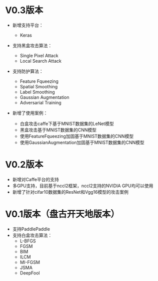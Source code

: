 # V0.3版本
- 新增支持平台：
	- Keras
- 支持黑盒攻击算法：
	- Single Pixel Attack
	- Local Search Attack

- 支持防护算法：
	- Feature Fqueezing
	- Spatial Smoothing
	- Label Smoothing
	- Gaussian Augmentation
	- Adversarial Training
- 新增了使用案例：
	- 白盒攻击caffe下基于MNIST数据集的LeNet模型
	- 黑盒攻击基于MNIST数据集的CNN模型
	- 使用FeatureFqueezing加固基于MNIST数据集的CNN模型
	- 使用GaussianAugmentation加固基于MNIST数据集的CNN模型

# V0.2版本
- 新增对Caffe平台的支持
- 多GPU支持，目前基于nccl2框架，nccl2支持的NVIDIA GPU均可以使用
- 新增了针对cifar10数据集的ResNet和Vgg16模型的攻击案例

# V0.1版本（盘古开天地版本）
- 支持PaddlePaddle
- 支持白盒攻击算法：
	- L-BFGS
	- FGSM
	- BIM
	- ILCM
	- MI-FGSM
	- JSMA
	- DeepFool
